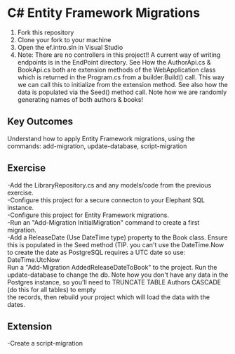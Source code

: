 # C# Entity Framework Migrations


1. Fork this repository
2. Clone your fork to your machine
3. Open the ef.intro.sln in Visual Studio
5. Note:  There are no controllers in this project!!  A current way of writing endpoints is in the EndPoint directory.
		  See How the AuthorApi.cs & BookApi.cs both are extension methods of the WebApplication class which 
		  is returned in the Program.cs from a builder.Build() call.  This way we can call this to initialize from the 
		  extension method.  See also how the data is populated via the Seed() method call.  Note how we are 
		  randomly generating names of both authors & books!

## Key Outcomes   

Understand how to apply Entity Framework migrations, using the commands: add-migration, update-database, script-migration



## Exercise   

-Add the LibraryRepository.cs and any models/code from the previous exercise.   
-Configure this project for a secure connecton to your Elephant SQL instance.   
-Configure this project for Entity Framework migrations.   
-Run an "Add-Migration InitialMigration" command to create a first migration.   
-Add a ReleaseDate (Use DateTime type) property to the Book class.  Ensure this is populated in the Seed method (TIP.  you can't use the DateTime.Now to create the date as PostgreSQL requires a UTC date so use: DateTime.UtcNow    
 Run a "Add-Migration AddedReleaseDateToBook" to the project.   Run the update-database to change the db.   Note how you don't have any data in the Postgres instance, so you'll need to TRUNCATE TABLE Authors CASCADE (do this for all tables) to empty  
 the records, then rebuild your project which will load the data with the dates.

## Extension
-Create a script-migration






